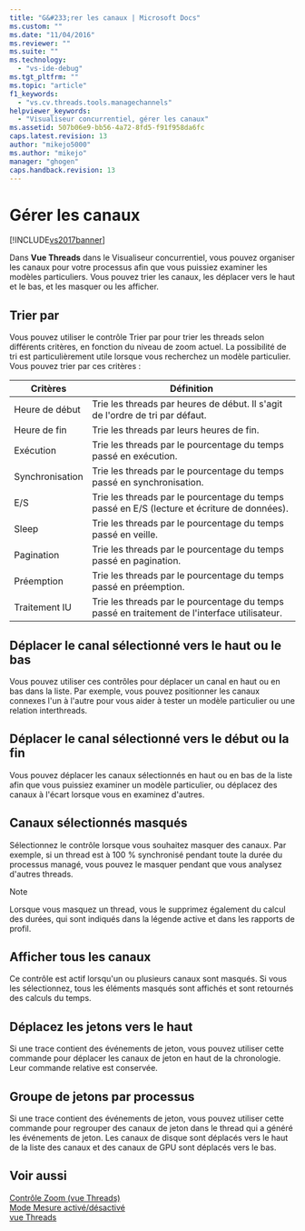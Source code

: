 ```yaml
---
title: "G&#233;rer les canaux | Microsoft Docs"
ms.custom: ""
ms.date: "11/04/2016"
ms.reviewer: ""
ms.suite: ""
ms.technology: 
  - "vs-ide-debug"
ms.tgt_pltfrm: ""
ms.topic: "article"
f1_keywords: 
  - "vs.cv.threads.tools.managechannels"
helpviewer_keywords: 
  - "Visualiseur concurrentiel, gérer les canaux"
ms.assetid: 507b06e9-bb56-4a72-8fd5-f91f958da6fc
caps.latest.revision: 13
author: "mikejo5000"
ms.author: "mikejo"
manager: "ghogen"
caps.handback.revision: 13
---
```

# G&#233;rer les canaux
[!INCLUDE[vs2017banner](../code-quality/includes/vs2017banner.md)]

Dans **Vue Threads** dans le Visualiseur concurrentiel, vous pouvez organiser les canaux pour votre processus afin que vous puissiez examiner les modèles particuliers.  Vous pouvez trier les canaux, les déplacer vers le haut et le bas, et les masquer ou les afficher.  
  
## Trier par  
 Vous pouvez utiliser le contrôle Trier par pour trier les threads selon différents critères, en fonction du niveau de zoom actuel.  La possibilité de tri est particulièrement utile lorsque vous recherchez un modèle particulier.  Vous pouvez trier par ces critères :  
  
|Critères|Définition|  
|--------------|----------------|  
|Heure de début|Trie les threads par heures de début.  Il s'agit de l'ordre de tri par défaut.|  
|Heure de fin|Trie les threads par leurs heures de fin.|  
|Exécution|Trie les threads par le pourcentage du temps passé en exécution.|  
|Synchronisation|Trie les threads par le pourcentage du temps passé en synchronisation.|  
|E\/S|Trie les threads par le pourcentage du temps passé en E\/S \(lecture et écriture de données\).|  
|Sleep|Trie les threads par le pourcentage du temps passé en veille.|  
|Pagination|Trie les threads par le pourcentage du temps passé en pagination.|  
|Préemption|Trie les threads par le pourcentage du temps passé en préemption.|  
|Traitement IU|Trie les threads par le pourcentage du temps passé en traitement de l'interface utilisateur.|  
  
## Déplacer le canal sélectionné vers le haut ou le bas  
 Vous pouvez utiliser ces contrôles pour déplacer un canal en haut ou en bas dans la liste.  Par exemple, vous pouvez positionner les canaux connexes l'un à l'autre pour vous aider à tester un modèle particulier ou une relation interthreads.  
  
## Déplacer le canal sélectionné vers le début ou la fin  
 Vous pouvez déplacer les canaux sélectionnés en haut ou en bas de la liste afin que vous puissiez examiner un modèle particulier, ou déplacez des canaux à l'écart lorsque vous en examinez d'autres.  
  
## Canaux sélectionnés masqués  
 Sélectionnez le contrôle lorsque vous souhaitez masquer des canaux.  Par exemple, si un thread est à 100 % synchronisé pendant toute la durée du processus managé, vous pouvez le masquer pendant que vous analysez d'autres threads.  
  
> [!NOTE]
>  Lorsque vous masquez un thread, vous le supprimez également du calcul des durées, qui sont indiqués dans la légende active et dans les rapports de profil.  
  
## Afficher tous les canaux  
 Ce contrôle est actif lorsqu'un ou plusieurs canaux sont masqués.  Si vous les sélectionnez, tous les éléments masqués sont affichés et sont retournés des calculs du temps.  
  
## Déplacez les jetons vers le haut  
 Si une trace contient des événements de jeton, vous pouvez utiliser cette commande pour déplacer les canaux de jeton en haut de la chronologie.  Leur commande relative est conservée.  
  
## Groupe de jetons par processus  
 Si une trace contient des événements de jeton, vous pouvez utiliser cette commande pour regrouper des canaux de jeton dans le thread qui a généré les événements de jeton.  Les canaux de disque sont déplacés vers le haut de la liste des canaux et des canaux de GPU sont déplacés vers le bas.  
  
## Voir aussi  
 [Contrôle Zoom \(vue Threads\)](../profiling/zoom-control-threads-view.md)   
 [Mode Mesure activé\/désactivé](../profiling/measure-mode-on-off.md)   
 [vue Threads](../profiling/threads-view-parallel-performance.md)